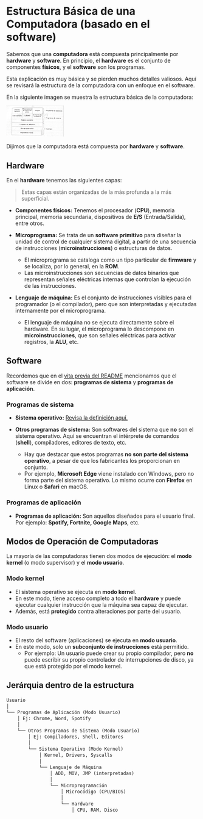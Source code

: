 # Estructura Básica de una Computadora (basado en el software)

Sabemos que una **computadora** está compuesta principalmente por **hardware** y **software**. En principio, el **hardware** es el conjunto de componentes **físicos**, y el **software** son los programas.

Esta explicación es muy básica y se pierden muchos detalles valiosos. Aquí se revisará la estructura de la computadora con un enfoque en el software.

En la siguiente imagen se muestra la estructura básica de la computadora:

<div style="text-align: left;">
    <img src="../../extras/basic-structure.jpg" alt="This is an image" style="width: 30%; height: auto;"> 
</div>

Dijimos que la computadora está compuesta por **hardware** y **software**.

## Hardware

En el **hardware** tenemos las siguientes capas:

> Estas capas están organizadas de la más profunda a la más superficial.

- **Componentes físicos:** Tenemos el procesador (**CPU**), memoria principal, memoria secundaria, dispositivos de **E/S** (Entrada/Salida), entre otros.

- **Microprograma:** Se trata de un **software primitivo** para diseñar la unidad de control de cualquier sistema digital, a partir de una secuencia de instrucciones (**microinstrucciones**) o estructuras de datos.

    - El microprograma se cataloga como un tipo particular de **firmware** y se localiza, por lo general, en la **ROM**.
    - Las microinstrucciones son secuencias de datos binarios que representan señales eléctricas internas que controlan la ejecución de las instrucciones.

- **Lenguaje de máquina:** Es el conjunto de instrucciones visibles para el programador (o el compilador), pero que son interpretadas y ejecutadas internamente por el microprograma.

    - El lenguaje de máquina no se ejecuta directamente sobre el hardware. En su lugar, el microprograma lo descompone en **microinstrucciones**, que son señales eléctricas para activar registros, la **ALU**, etc.

## Software

Recordemos que en el [vita previa del README](../../README.es.md) mencionamos que el software se divide en dos: **programas de sistema** y **programas de aplicación**.

### Programas de sistema

- **Sistema operativo:** [Revisa la definición aquí.](F01-Definicion.md)

- **Otros programas de sistema:** Son softwares del sistema que **no** son el sistema operativo. Aquí se encuentran el intérprete de comandos (**shell**), compiladores, editores de texto, etc.

    - Hay que destacar que estos programas **no son parte del sistema operativo**, a pesar de que los fabricantes los proporcionan en conjunto.
    - Por ejemplo, **Microsoft Edge** viene instalado con Windows, pero no forma parte del sistema operativo. Lo mismo ocurre con **Firefox** en Linux o **Safari** en macOS.

### Programas de aplicación

- **Programas de aplicación:** Son aquellos diseñados para el usuario final. Por ejemplo: **Spotify, Fortnite, Google Maps**, etc.

## Modos de Operación de Computadoras

La mayoría de las computadoras tienen dos modos de ejecución: el **modo kernel** (o modo supervisor) y el **modo usuario**.

### Modo kernel

- El sistema operativo se ejecuta en **modo kernel**.
- En este modo, tiene acceso completo a todo el **hardware** y puede ejecutar cualquier instrucción que la máquina sea capaz de ejecutar.
- Además, está **protegido** contra alteraciones por parte del usuario.

### Modo usuario

- El resto del software (aplicaciones) se ejecuta en **modo usuario**.
- En este modo, solo un **subconjunto de instrucciones** está permitido.
    - Por ejemplo: Un usuario puede crear su propio compilador, pero **no** puede escribir su propio controlador de interrupciones de disco, ya que está protegido por el modo kernel.

  
## Jerárquia dentro de la estructura 

```plaintext
Usuario
│
└── Programas de Aplicación (Modo Usuario)
    │ Ej: Chrome, Word, Spotify
    │
    └── Otros Programas de Sistema (Modo Usuario)
        │ Ej: Compiladores, Shell, Editores
        │
        └── Sistema Operativo (Modo Kernel)
            │ Kernel, Drivers, Syscalls
            │
            └── Lenguaje de Máquina
                │ ADD, MOV, JMP (interpretadas)
                │
                └── Microprogramación
                    │ Microcódigo (CPU/BIOS)
                    │
                    └── Hardware
                        │ CPU, RAM, Disco
```